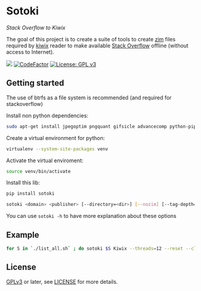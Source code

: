 # Sotoki

*Stack Overflow to Kiwix*

The goal of this project is to create a suite of tools to create
[zim](https://openzim.org) files required by
[kiwix](https://kiwix.org/) reader to make available [Stack Overflow](https://stackoverflow.com/)
offline (without access to Internet).

[![](httsps://img.shields.io/pypi/v/sotoki.svg)](https://pypi.python.org/pypi/sotoki)
[![CodeFactor](https://www.codefactor.io/repository/github/openzim/sotoki/badge)](https://www.codefactor.io/repository/github/openzim/sotoki)
[![License: GPL v3](https://img.shields.io/badge/License-GPLv3-blue.svg)](https://www.gnu.org/licenses/gpl-3.0)

## Getting started

The use of btrfs as a file system is recommended (and required for stackoverflow)

Install non python dependencies:
```bash
sudo apt-get install jpegoptim pngquant gifsicle advancecomp python-pip python-virtualenv python-dev libxml2-dev libxslt1-dev libbz2-dev p7zip-full python-pillow gif2apng imagemagick
```

Create a virtual environment for python:
```bash
virtualenv --system-site-packages venv
```

Activate the virtual enviroment:
```bash
source venv/bin/activate
```

Install this lib:
```bash
pip install sotoki
```

```bash
sotoki <domain> <publisher> [--directory=<dir>] [--nozim] [--tag-depth=<tag_depth>] [--threads=<threads>] [--zimpath=<zimpath>] [--reset] [--reset-images] [--clean-previous] [--nofulltextindex] [--ignoreoldsite] [--nopic] [--no-userprofile]

```
You can use `sotoki -h` to have more explanation about these options

## Example

```bash
for S in `./list_all.sh` ; do sotoki $S Kiwix --threads=12 --reset --clean-previous --no-userprofile ; done
```

## License

[GPLv3](https://www.gnu.org/licenses/gpl-3.0) or later, see
[LICENSE](LICENSE) for more details.
